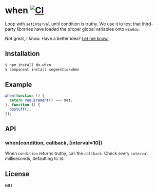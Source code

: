 # when [![CI][ci-badge]][ci-link]
  
Loop with `setInterval` until condition is truthy. We use it to test that third-party libraries have loaded the proper global variables onto `window`.

Not great, I know. Have a better idea? [Let me know.](mailto:ian@segment.io)

## Installation

```sh
$ npm install do-when
$ component install segmentio/when
```

## Example

```js
when(function () {
  return requirement() === met;
}, function () {
  doStuff();
});
```

## API

### when(condition, callback, [interval=10])

When `condition` returns truthy, call the `callback`. Check every `interval` milliseconds, defaulting to `10`.

## License

MIT


[ci-link]: https://circleci.com/gh/segmentio/when
[ci-badge]: https://circleci.com/gh/segmentio/when.svg?style=svg
